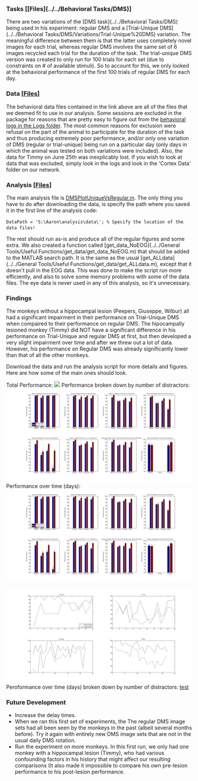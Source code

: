 ### Tasks [[Files](../../Behavioral Tasks/DMS)]
There are two variations of the [DMS task](../../Behavioral Tasks/DMS) being used in his experiment:  regular DMS and a [Trial-Unique DMS](../../Behavioral Tasks/DMS/Variations/Trial-Unique%20DMS) variation.  The meaningful difference between them is that the latter uses completely novel images for each trial, whereas regular DMS involves the same set of 6 images recycled each trial for the duration of the task.  The trial-unique DMS version was created to only run for 100 trials for each set (due to constraints on # of available stimuli).  So to account for this, we only looked at the behavioral performance of the first 100 trials of regular DMS for each day.

### Data [[Files](http://research.yerkes.emory.edu/Buffalo/Repository/Data/Trial-Unique-vs-Regular-DMS%20DATA.zip)]
The behavioral data files contained in the link above are all of the files that we deemed fit to use in our analysis.  Some sessions are excluded in the package for reasons that are pretty easy to figure out from the [behavioral logs in the Logs folder](Logs).  The most common reasons for exclusion were refusal on the part of the animal to participate for the duration of the task and thus producing extremely poor performance, and/or only one variation of DMS (regular or trial-unique) being run on a particular day (only days in which the animal was tested on both variations were included).  Also, the data for Timmy on June 25th was inexplicably lost.  If you wish to look at data that was excluded, simply look in the logs and look in the 'Cortex Data' folder on our network.  

### Analysis [[Files](Analysis)]
The main analysis file is [DMSPlotUniqueVsRegular.m](Analysis/DMSPlotUniqueVsRegular.m).  The only thing you have to do after downloading the data, is specify the path where you saved it in the first line of the analysis code:

    DataPath = 'S:\Aaron\analysis\data\'; % Specify the location of the data files!
    
The rest should run as-is and produce all of the regular figures and some extra.  We also created a function called [get_data_NoEOG](../../General Tools/Useful Functions/get_data/get_data_NoEOG.m) that should be added to the MATLAB search path.   It is the same as the usual [get_ALLdata](../../General Tools/Useful Functions/get_data/get_ALLdata.m), except that it doesn't pull in the EOG data.  This was done to make the script run more efficiently, and also to solve some memory problems with some of the data files.  The eye data is never used in any of this analysis, so it's unnecessary.

### Findings
The monkeys without a hippocampal lesion (Peepers, Giuseppe, Wilbur) all had a significant impairment in their performance on Trial-Unique DMS when compaired to their performance on regular DMS.  The hipocampally lesioned monkey (Timmy) did NOT have a significant difference in his performance on Trial-Unique and regular DMS at first, but then developed a very slight impairment over time and after we threw out a lot of data.  However, his performance on Regular DMS was already significantly lower than that of all the other monkeys.

Download the data and run the analysis script for more details and figures.  Here are how some of the main ones should look.

Total Performance:
![](https://github.com/downloads/BuffaloLab/Main/Total.jpg)
Performance broken down by number of distractors:
![](XNumDistractors.jpg)
Performance over time (days):
![another test][logo]

[logo]: ./XNumDistractors.jpg "Logo Title Text 2"
![](XTime-Days.jpg)
Peroformance over time (days) broken down by number of distractors:
[test](XDistractorsXTimeDays.jpg)

### Future Development
* Increase the delay times.
* When we ran this first set of experiments, the The regular DMS image sets had all been seen by the monkeys in the past (albeit several months before).  Try it again with entirely new DMS image sets that are not in the usual daily DMS rotation.
* Run the experiment on more monkeys.  In this first run, we only had one monkey with a hippocampal lesion (Timmy), who had various confounding factors in his history that might affect our resulting comparisons (It also made it impossible to compare his own pre-lesion performance to his post-lesion performance.

